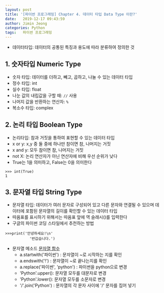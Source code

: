 ```yaml
---
layout: post
title: '[파이썬 프로그래밍] Chapter 4. 데이터 타입 Data Type 이란?'
date:   2019-12-17 09:43:59
author: Jimin Jeong
categories: Python
tags:	파이썬 프로그래밍
---
```


* 데이터타입: 데이터의 공통된 특징과 용도에 따라 분류하여 정의한 것

## 1. 숫자타입 Numeric Type
* 숫자 타입: 데이터를 더하고, 빼고, 곱하고, 나눌 수 있는 데이터 타입
* 정수 타입: int
* 실수 타입: float 
* 나눈 값의 내립값을 구할 때: `//`  사용
* 나머지 값을 반환하는 연산자: `%`
* 복소수 타입: complex


## 2. 논리 타입 Boolean Type
* 논리타입: 참과 거짓을 통하여 표현할 수 있는 데이터 타입
* x or y: x,y 중 둘 중에 하나만 참이면 참, 나머지는 거짓
* x and y: 모두 참이면 참, 나머지는 거짓
* not X: 논리 연산자가 아닌 연산자에 비해 우선 순위가 낮다
* True는 1을 의미하고, False는 0을 의미한다
```
>>> int(True)
1 
```


## 3. 문자열 타입 String Type
* 문자열 타입: 데이터가 여러 문자로 구성되어 있고 다른 문자와 연결될 수 있으며 데이터에 포함된 문자열의 길이를 확인할 수 있는 데이터 타입
* 따옴표를 표시하기 위해서는 따옴표 앞에 역 슬래시(\)를 입력한다
* 구글의 파이썬 코딩 스타일에서 추천하는 방법

```
>>>print('안녕하세요!\n'
		   '반갑습니다.')
```


* 문자열 메소드 [문자열 함수](https://docs.python.org/3/library/stdtypes.html#string-methods)
	* a.startwith('파이썬') : 문자열이 ~로 시작하는 지를 확인  
	* a.endswith('!') : 문자열이 ~로 끝나는지를 확인  
	* a.replace('파이썬', 'python') : 파이썬을 python으로 변경  
	* 'Python'.upper(): 문자열 모두를 대문자로 변경  
	* 'Python'.lower(): 문자열 모두를 소문자로 변경  
	* '/'.join('Python') : 문자열의 각 문자 사이에 '/' 문자를 집어 넣기  

